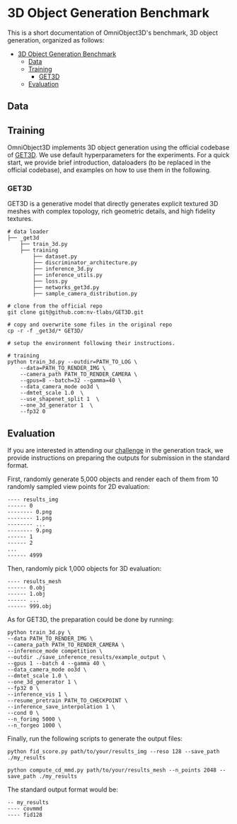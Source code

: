 # 3D Object Generation Benchmark

This is a short documentation of OmniObject3D's benchmark, 3D object generation, organized as follows:

- [3D Object Generation Benchmark](#3d-object-generation-benchmark)
  - [Data](#data)
  - [Training](#training)
    - [GET3D](#get3d)
  - [Evaluation](#evaluation)

## Data


## Training
OmniObject3D implements 3D object generation using the official codebase of [GET3D](https://github.com/nv-tlabs/GET3D). We use default hyperparameters for the experiments. 
For a quick start, we provide brief introduction, dataloaders (to be replaced in the official codebase), and examples on how to use them in the following.

### GET3D
GET3D is a generative model that directly generates explicit textured 3D meshes with complex topology, rich geometric details, and high fidelity textures.
```
# data loader
├── _get3d 
    ├── train_3d.py
    ├── training
        ├── dataset.py
        ├── discriminator_architecture.py
        ├── inference_3d.py
        ├── inference_utils.py
        ├── loss.py
        ├── networks_get3d.py
        ├── sample_camera_distribution.py
    
# clone from the official repo
git clone git@github.com:nv-tlabs/GET3D.git

# copy and overwrite some files in the original repo
cp -r -f _get3d/* GET3D/

# setup the environment following their instructions.

# training 
python train_3d.py --outdir=PATH_TO_LOG \
    --data=PATH_TO_RENDER_IMG \
    --camera_path PATH_TO_RENDER_CAMERA \
    --gpus=8 --batch=32 --gamma=40 \
    --data_camera_mode oo3d \  
    --dmtet_scale 1.0  \
    --use_shapenet_split 1  \
    --one_3d_generator 1  \
    --fp32 0
```

## Evaluation
If you are interested in attending our [challenge]() in the generation track, we provide instructions on preparing the outputs for submission in the standard format.


First, randomly generate 5,000 objects and render each of them from 10 randomly sampled view points for 2D evaluation:
```
---- results_img
------ 0
-------- 0.png
-------- 1.png
-------- ...
-------- 9.png
------ 1
------ 2
...
------ 4999
```
Then, randomly pick 1,000 objects for 3D evaluation:
```
---- results_mesh
------ 0.obj
------ 1.obj
------ ...
------ 999.obj
```

As for GET3D, the preparation could be done by running: 
```
python train_3d.py \
--data PATH_TO_RENDER_IMG \
--camera_path PATH_TO_RENDER_CAMERA \ 
--inference_mode competition \
--outdir ./save_inference_results/example_output \  
--gpus 1 --batch 4 --gamma 40 \
--data_camera_mode oo3d \
--dmtet_scale 1.0 \
--one_3d_generator 1 \
--fp32 0 \
--inference_vis 1 \
--resume_pretrain PATH_TO_CHECKPOINT \
--inference_save_interpolation 1 \
--cond 0 \
--n_forimg 5000 \
--n_forgeo 1000 \

```

Finally, run the following scripts to generate the output files:
```
python fid_score.py path/to/your/results_img --reso 128 --save_path ./my_results

python compute_cd_mmd.py path/to/your/results_mesh --n_points 2048 --save_path ./my_results
```

The standard output format would be:
```
-- my_results
---- covmmd
---- fid128
```
